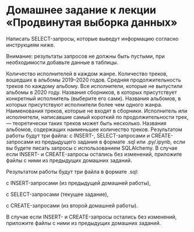 # Домашнее задание к лекции «Продвинутая выборка данных»
Написать SELECT-запросы, которые выведут информацию согласно инструкциям ниже.

Внимание: результаты запросов не должны быть пустыми, при необходимости добавьте данные в таблицы.

Количество исполнителей в каждом жанре.
Количество треков, вошедших в альбомы 2019–2020 годов.
Средняя продолжительность треков по каждому альбому.
Все исполнители, которые не выпустили альбомы в 2020 году.
Названия сборников, в которых присутствует конкретный исполнитель (выберите его сами).
Названия альбомов, в которых присутствуют исполнители более чем одного жанра.
Наименования треков, которые не входят в сборники.
Исполнитель или исполнители, написавшие самый короткий по продолжительности трек, — теоретически таких треков может быть несколько.
Названия альбомов, содержащих наименьшее количество треков.
Результатом работы будут три файла: с INSERT-, SELECT-запросами и CREATE-запросами из предыдущего задания в формате .sql или .py/.ipynb, если вы будете писать запросы с использованием SQLAlchemy.
В случае если INSERT- и CREATE-запросы остались без изменений, приложите файлы c ними из предыдущих домашних заданий.

Результатом работы будут три файла в формате .sql:

с INSERT-запросами (из предыдущей домашней работы),

с SELECT-запросами (текущее задание),

с CREATE-запросами (из второй домашней работы).

В случае если INSERT- и CREATE-запросы остались без изменений, приложите файлы c ними из предыдущих домашних заданий.